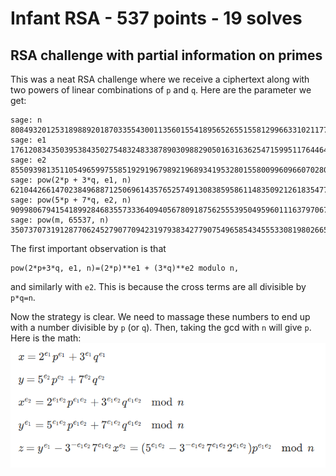 # Infant RSA - 537 points - 19 solves
## RSA challenge with partial information on primes

This was a neat RSA challenge where we receive a ciphertext along with two powers of linear combinations of `p` and `q`. Here are the parameter we get:
```
sage: n
808493201253189889201870335543001135601554189565265515581299663310211777902538379504356224725568544299684762515298676864780234841305269234586977253698801983902702103720999490643296577224887200359679776298145742186594264184012564477263982070542179129719002846743110253588184709450192861516287258530229754571
sage: e1
1761208343503953843502754832483387890309882905016316362547159951176446446095631394250857857055597269706126624665037550324
sage: e2
855093981351105496599755851929196798921968934195328015580099609660702808256223761150292012944728436937787478856194680752
sage: pow(2*p + 3*q, e1, n)
621044266147023849688712506961435765257491308385958611483509212618354776698754113885283380553472029250381909907101400049593093179868197375351718991759160964170206380464029283789532602060341104218687078771319613484987463843848774508968091261333459191715433931164437366476062407396306790590847798240200479849
sage: pow(5*p + 7*q, e2, n)
90998067941541899284683557333640940567809187562555395049596011163797067246907962672557779206183953599317295527901879872677690677734228027852200315412211302749650000923216358820727388855976845209110338837949758874186131529586510244661623437225211502919198181138808456630705718961082655889960517754937606840
sage: pow(m, 65537, n)
350737073191287706245279077094231979383427790754965854345553308198026655242414098616160740809345373227967386631019166444200059217617767145638212921332649998355366471855362243913815961350928202877514312334160636449875324797999398782867956099814177529874805245928396620574131989901122269013123245826472838285
```

The first important observation is that 
```
pow(2*p+3*q, e1, n)=(2*p)**e1 + (3*q)**e2 modulo n,
``` 
and similarly with `e2`. This is because the cross terms are all divisible by `p*q=n`. 

Now the strategy is clear. We need to massage these numbers to end up with a number divisible by `p` (or `q`). Then, taking the gcd with `n` will give `p`. Here is the math:
![Math](latexed.png)
